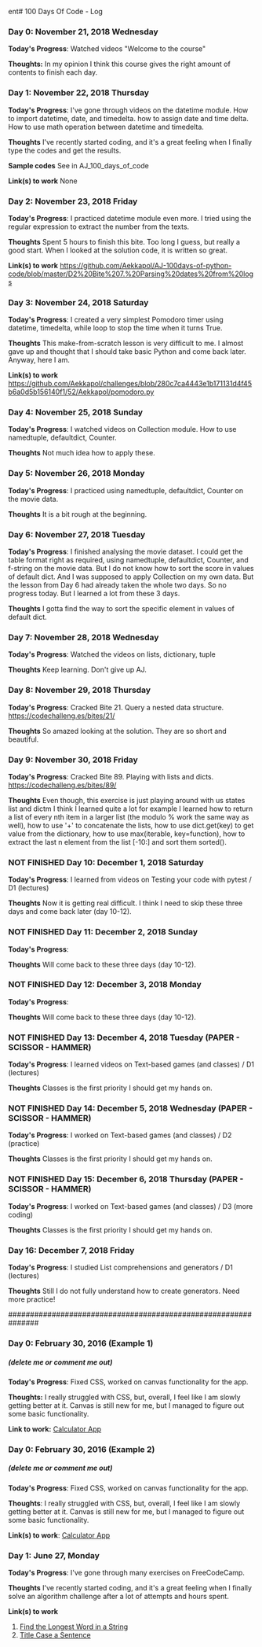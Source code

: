 ent# 100 Days Of Code - Log

### Day 0: November 21, 2018 Wednesday

**Today's Progress**: Watched videos "Welcome to the course"

**Thoughts:** In my opinion I think this course gives the right amount of contents to finish each day. 


### Day 1: November 22, 2018 Thursday

**Today's Progress**: I've gone through videos on the datetime module. How to import datetime, date, and timedelta. how to assign date and time delta. How to use math operation between datetime and timedelta.

**Thoughts** I've recently started coding, and it's a great feeling when I finally type the codes and get the results.

**Sample codes**
See in AJ_100_days_of_code

**Link(s) to work**
None


### Day 2: November 23, 2018 Friday

**Today's Progress**: I practiced datetime module even more. I tried using the regular expression to extract the number from the texts.

**Thoughts** Spent 5 hours to finish this bite. Too long I guess, but really a good start. When I looked at the solution code, it is written so great.

**Link(s) to work**
https://github.com/Aekkapol/AJ-100days-of-python-code/blob/master/D2%20Bite%207.%20Parsing%20dates%20from%20logs


### Day 3: November 24, 2018 Saturday

**Today's Progress**: I created a very simplest Pomodoro timer using datetime, timedelta, while loop to stop the time when it turns True.

**Thoughts** This make-from-scratch lesson is very difficult to me. I almost gave up and thought that I should take basic Python and come back later. Anyway, here I am.

**Link(s) to work**
https://github.com/Aekkapol/challenges/blob/280c7ca4443e1b171131d4f45b6a0d5b156140f1/52/Aekkapol/pomodoro.py

### Day 4: November 25, 2018 Sunday

**Today's Progress**: I watched videos on Collection module. How to use namedtuple, defaultdict, Counter.

**Thoughts** Not much idea how to apply these.

### Day 5: November 26, 2018 Monday

**Today's Progress**: I practiced using namedtuple, defaultdict, Counter on the movie data.

**Thoughts** It is a bit rough at the beginning.


### Day 6: November 27, 2018 Tuesday

**Today's Progress**: I finished analysing the movie dataset. I could get the table format right as required, using namedtuple, defaultdict, Counter, and f-string on the movie data. But I do not know how to sort the score in values of default dict.  And I was supposed to apply Collection on my own data. But the lesson from Day 6 had already taken the whole two days. So no progress today. But I learned a lot from these 3 days.

**Thoughts** I gotta find the way to sort the specific element in values of default dict.


### Day 7: November 28, 2018 Wednesday

**Today's Progress**: Watched the videos on lists, dictionary, tuple

**Thoughts** Keep learning. Don't give up AJ.

### Day 8: November 29, 2018 Thursday

**Today's Progress**: Cracked Bite 21. Query a nested data structure. https://codechalleng.es/bites/21/

**Thoughts** So amazed looking at the solution. They are so short and beautiful.

### Day 9: November 30, 2018 Friday

**Today's Progress**: Cracked Bite 89. Playing with lists and dicts. https://codechalleng.es/bites/89/

**Thoughts** Even though, this exercise is just playing around with us states list and dictm I think I learned quite a lot for example I learned how to return a list of every nth item in a larger list (the modulo % work the same way as well), how to use '+' to concatenate the lists, how to use dict.get(key) to get value from the dictionary, how to use max(iterable, key=function), how to extract the last n element from the list [-10:] and sort them sorted().

### NOT FINISHED Day 10: December 1, 2018 Saturday

**Today's Progress**: I learned from videos on Testing your code with pytest / D1 (lectures) 

**Thoughts** Now it is getting real difficult. I think I need to skip these three days and come back later (day 10-12).

### NOT FINISHED Day 11: December 2, 2018 Sunday

**Today's Progress**:  

**Thoughts** Will come back to these three days (day 10-12).

### NOT FINISHED Day 12: December 3, 2018 Monday

**Today's Progress**:  

**Thoughts** Will come back to these three days (day 10-12).

### NOT FINISHED Day 13: December 4, 2018 Tuesday (PAPER - SCISSOR - HAMMER)

**Today's Progress**:  I learned videos on Text-based games (and classes) / D1 (lectures)  

**Thoughts** Classes is the first priority I should get my hands on.

### NOT FINISHED Day 14: December 5, 2018 Wednesday (PAPER - SCISSOR - HAMMER)

**Today's Progress**:  I worked on Text-based games (and classes) / D2 (practice)  

**Thoughts** Classes is the first priority I should get my hands on.

### NOT FINISHED Day 15: December 6, 2018 Thursday (PAPER - SCISSOR - HAMMER)

**Today's Progress**:   I worked on Text-based games (and classes) / D3 (more coding)  

**Thoughts** Classes is the first priority I should get my hands on.
 
### Day 16: December 7, 2018 Friday

**Today's Progress**:    I studied List comprehensions and generators / D1 (lectures)  

**Thoughts** Still I do not fully understand how to create generators. Need more practice! 

###############################################################
### Day 0: February 30, 2016 (Example 1)
##### (delete me or comment me out)

**Today's Progress**: Fixed CSS, worked on canvas functionality for the app.

**Thoughts:** I really struggled with CSS, but, overall, I feel like I am slowly getting better at it. Canvas is still new for me, but I managed to figure out some basic functionality.

**Link to work:** [Calculator App](http://www.example.com)

### Day 0: February 30, 2016 (Example 2)
##### (delete me or comment me out)

**Today's Progress**: Fixed CSS, worked on canvas functionality for the app.

**Thoughts**: I really struggled with CSS, but, overall, I feel like I am slowly getting better at it. Canvas is still new for me, but I managed to figure out some basic functionality.

**Link(s) to work**: [Calculator App](http://www.example.com)


### Day 1: June 27, Monday

**Today's Progress**: I've gone through many exercises on FreeCodeCamp.

**Thoughts** I've recently started coding, and it's a great feeling when I finally solve an algorithm challenge after a lot of attempts and hours spent.

**Link(s) to work**
1. [Find the Longest Word in a String](https://www.freecodecamp.com/challenges/find-the-longest-word-in-a-string)
2. [Title Case a Sentence](https://www.freecodecamp.com/challenges/title-case-a-sentence)

